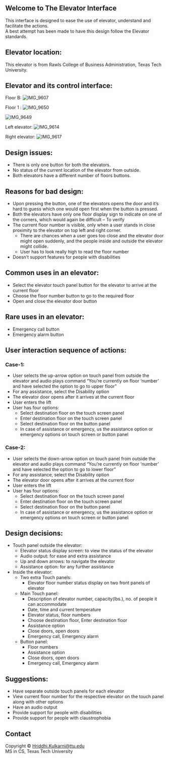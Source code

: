 ## Welcome to The Elevator Interface 

This interface is designed to ease the use of elevator, understand and facilitate the actions.  <br /> 
A best attempt has been made to have this design follow the Elevator standards. 

## Elevator location:
This elevator is from Rawls College of Business Administration, Texas Tech University. 

## Elevator and its control interface:

Floor B:
![IMG_9607](https://user-images.githubusercontent.com/18117167/64580617-8c84cf00-d34c-11e9-94ee-e6b5a0c2a765.JPG)

Floor 1 :
![IMG_9650](https://user-images.githubusercontent.com/18117167/64580547-5c3d3080-d34c-11e9-9a28-87f01e350a91.JPG)

![IMG_9649](https://user-images.githubusercontent.com/18117167/64580681-d372c480-d34c-11e9-9718-24d33406fb76.JPG)

Left elevator:
![IMG_9614](https://user-images.githubusercontent.com/18117167/64580802-5267fd00-d34d-11e9-8743-8c0b7d3bf014.JPG)

Right elevator:
![IMG_9617](https://user-images.githubusercontent.com/18117167/64580966-f81b6c00-d34d-11e9-824c-22d21482ebe4.JPG)


## Design issues:
* There is only one button for both the elevators. 
* No status of the current location of the elevator from outside.
* Both elevators have a different number of floors buttons. 

## Reasons for bad design:
* Upon pressing the button, one of the elevators opens the door and it’s hard to guess which one would open first when the button is pressed. 
* Both the elevators have only one floor display sign to indicate on one of the corners, which would again be difficult – To verify  
* The current floor number is visible, only when a user stands in close proximity to the elevator on top left and right corner.  
  * There are chances when a user goes too close and the elevator door might open suddenly, and the people inside and outside the elevator might collide.  
  * User has to look really high to read the floor number 
* Doesn’t support features for people with disabilities 

## Common uses in an elevator:
* Select the elevator touch panel button for the elevator to arrive at the current floor  
* Choose the floor number button to go to the required floor 
* Open and close the elevator door button 

## Rare uses in an elevator:
* Emergency call button  
* Emergency alarm button


## User interaction sequence of actions:
### Case-1:
* User selects the up-arrow option on touch panel from outside the elevator and audio plays command “You’re currently on floor ‘number’ and have selected the option to go to upper floor” 
* For any assistance, select the Disability option 
* The elevator door opens after it arrives at the current floor  
* User enters the lift  
* User has four options: 
  * Select destination floor on the touch screen panel  
  * Enter destination floor on the touch screen panel 
  * Select destination floor on the button panel 
  * In case of assistance or emergency, us the assistance option or emergency options on touch screen or button panel 
### Case-2:
* User selects the down-arrow option on touch panel from outside the elevator and audio plays command “You’re currently on floor ‘number’ and have selected the option to go to lower floor”  
* For any assistance, select the Disability option 
* The elevator door opens after it arrives at the current floor
* User enters the lift 
* User has four options: 
  * Select destination floor on the touch screen panel 
  * Enter destination floor on the touch screen panel  
  * Select destination floor on the button panel 
  * In case of assistance or emergency, us the assistance option or emergency options on touch screen or button panel 

## Design decisions:
* Touch panel outside the elevator: 
  * Elevator status display screen: to view the status of the elevator 
  * Audio output: for ease and extra assistance 
  * Up and down arrows: to navigate the elevator 
  * Assistance option: for any further assistance 
* Inside the elevator: 
  * Two extra Touch panels: 
    * Elevator floor number status display on two front panels of elevator 
  * Main Touch panel:  
    * Description of elevator number, capacity(lbs.), no. of people it can accommodate 
    * Date, time and current temperature 
    * Elevator status, floor numbers  
    * Choose destination floor, Enter destination floor 
    * Assistance option
    * Close doors, open doors 
    * Emergency call, Emergency alarm
  * Button panel: 
    * Floor numbers 
    * Assistance option
    * Close doors, open doors  
    * Emergency call, Emergency alarm
        
    
## Suggestions:
* Have separate outside touch panels for each elevator  
* View current floor number for the respective elevator on the touch panel along with other options  
* Have an audio output 
* Provide support for people with disabilities 
* Provide support for people with claustrophobia


## Contact
Copyright ©️ Hriddhi.Kulkarni@ttu.edu <br /> 
MS in CS, Texas Tech University

